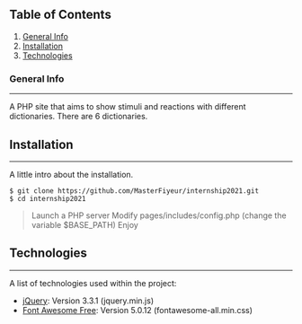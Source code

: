## Table of Contents
1. [General Info](#general-info)
2. [Installation](#installation)
3. [Technologies](#technologies)
### General Info
***
A PHP site that aims to show stimuli and reactions with different dictionaries. There are 6 dictionaries.
## Installation
***
A little intro about the installation. 
```
$ git clone https://github.com/MasterFiyeur/internship2021.git
$ cd internship2021
```
> Launch a PHP server
> Modify pages/includes/config.php (change the variable $BASE_PATH)
> Enjoy
## Technologies
***
A list of technologies used within the project:
* [jQuery](https://jquery.com/): Version 3.3.1 (jquery.min.js)
* [Font Awesome Free](https://fontawesome.com): Version 5.0.12 (fontawesome-all.min.css)